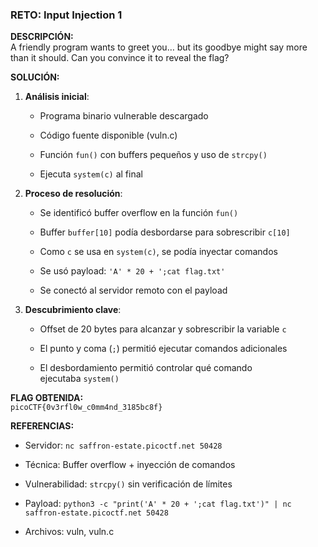 ### **RETO:** Input Injection 1

**DESCRIPCIÓN:**  
A friendly program wants to greet you… but its goodbye might say more than it should. Can you convince it to reveal the flag?

**SOLUCIÓN:**

1. **Análisis inicial**:
    
    - Programa binario vulnerable descargado
        
    - Código fuente disponible (vuln.c)
        
    - Función `fun()` con buffers pequeños y uso de `strcpy()`
        
    - Ejecuta `system(c)` al final
        
2. **Proceso de resolución**:
    
    - Se identificó buffer overflow en la función `fun()`
        
    - Buffer `buffer[10]` podía desbordarse para sobrescribir `c[10]`
        
    - Como `c` se usa en `system(c)`, se podía inyectar comandos
        
    - Se usó payload: `'A' * 20 + ';cat flag.txt'`
        
    - Se conectó al servidor remoto con el payload
        
3. **Descubrimiento clave**:
    
    - Offset de 20 bytes para alcanzar y sobrescribir la variable `c`
        
    - El punto y coma (`;`) permitió ejecutar comandos adicionales
        
    - El desbordamiento permitió controlar qué comando ejecutaba `system()`
        

**FLAG OBTENIDA:**  
`picoCTF{0v3rfl0w_c0mm4nd_3185bc8f}`

**REFERENCIAS:**

- Servidor: `nc saffron-estate.picoctf.net 50428`
    
- Técnica: Buffer overflow + inyección de comandos
    
- Vulnerabilidad: `strcpy()` sin verificación de límites
    
- Payload: `python3 -c "print('A' * 20 + ';cat flag.txt')" | nc saffron-estate.picoctf.net 50428`
    
- Archivos: vuln, vuln.c